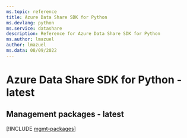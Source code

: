 ```yaml
---
ms.topic: reference
title: Azure Data Share SDK for Python
ms.devlang: python
ms.service: datashare
description: Reference for Azure Data Share SDK for Python
ms.author: lmazuel
author: lmazuel
ms.data: 08/09/2022
---
```

# Azure Data Share SDK for Python - latest

## Management packages - latest
[!INCLUDE [mgmt-packages](data-share-mgmt-index.md)]
